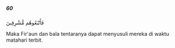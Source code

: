 ##### 60

<span class="ayah">فَأَتْبَعُوهُم مُّشْرِقِينَ</span>

<span class="ayah_translation">Maka Fir'aun dan bala tentaranya dapat menyusuli mereka di waktu matahari terbit.</span>
